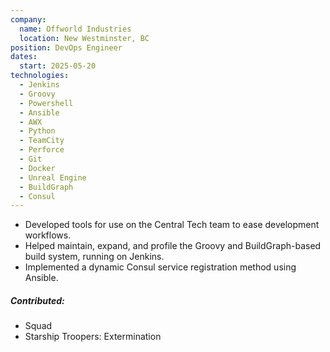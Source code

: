 ```yaml
---
company:
  name: Offworld Industries
  location: New Westminster, BC
position: DevOps Engineer
dates:
  start: 2025-05-20
technologies:
  - Jenkins
  - Groovy
  - Powershell
  - Ansible
  - AWX
  - Python
  - TeamCity
  - Perforce
  - Git
  - Docker
  - Unreal Engine
  - BuildGraph
  - Consul
---
```


* Developed tools for use on the Central Tech team to ease development workflows.
* Helped maintain, expand, and profile the Groovy and BuildGraph-based build system, running on Jenkins.
* Implemented a dynamic Consul service registration method using Ansible.

##### Contributed:

* Squad
* Starship Troopers: Extermination
